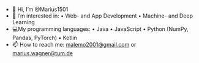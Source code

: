 - 👋 Hi, I’m @Marius1501
- 👀 I’m interested in:
                         • Web- and App Development
                         • Machine- and Deep Learning
- 💻My programming languages: 
                         • Java
                         • JavaScript
                         • Python (NumPy, Pandas, PyTorch)
                         • Kotlin
- 📫 How to reach me: malemo2001@gmail.com or marius.wagner@tum.de

<!---
Marius1501/Marius1501 is a ✨ special ✨ repository because its `README.md` (this file) appears on your GitHub profile.
You can click the Preview link to take a look at your changes.
--->
